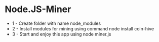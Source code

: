 # Node.JS-Miner
<ul>
  <li>1 - Create folder with name node_modules</li>
  <li>2 - Install modules for mining using command node install coin-hive</li>
  <li>3 - Start and enjoy this app using node miner.js</li>
</ul>

